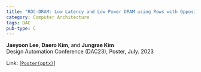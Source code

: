 ```yaml
---
title: "ROC-DRAM: Low Latency and Low Power DRAM using Rows with Opposite Charging"
category: Computer Architecture
tags: DAC
pub-type: C
---
```


**Jaeyoon Lee**, **Daero Kim**, and **Jungrae Kim** <br>
Design Automation Conference (DAC23), Poster, July. 2023

Link: [[```Poster(pptx)```](https://github.com/scalable-arch/scalable-arch.github.io/raw/main/_posts/Poster/%5BDAC'23%5D%20ROC-DRAM.pptx)]